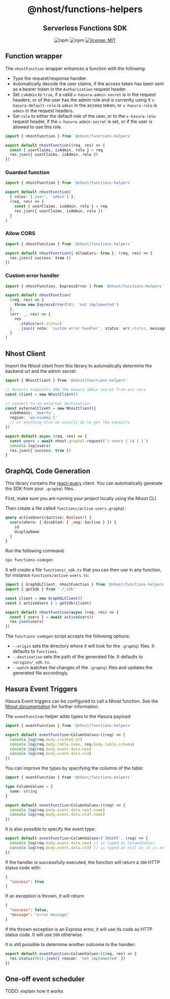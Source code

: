 <h1 align="center">@nhost/functions-helpers</h1>
<h2 align="center">Serverless Functions SDK</h2>

<p align="center">
  <img alt="npm" src="https://img.shields.io/npm/v/@nhost/functions-helpers">
  <img alt="npm" src="https://img.shields.io/npm/dm/@nhost/functions-helpers">
  <a href="LICENSE">
    <img src="https://img.shields.io/badge/license-MIT-yellow.svg" alt="license: MIT" />
  </a>
</p>

## Function wrapper

The `nhostFunction` wrapper enhances a function with the following:

- Type the request/response handler
- Automatically decode the user claims, if the access token has been sent as a bearer token in the `Authorization` request header.
- Set `isAdmin` to `true`, if a valid `x-hasura-admin-secret` is in the request headers, or of the user has the admin role and is currenlty using it `x-hasura-default-role` is `admin` in the access token, or `x-hasura-role` is `admin` in the request headers.
- Set `role` to either the default role of the user, or to the `x-hasura-role` request header, if the `x-hasura-admin-secret` is set, or if the user is allowed to use this role.

```ts
import { nhostFunction } from `@nhost/functions-helpers`

export default nhostFunction((req, res) => {
  const { userClaims, isAdmin, role } = req
  res.json({ userClaims, isAdmin, role })
})
```

### Guarded function

```ts
import { nhostFunction } from `@nhost/functions-helpers`

export default nhostFunction(
  { roles: ['user', 'admin'] },
  (req, res) => {
    const { userClaims, isAdmin, role } = req
    res.json({ userClaims, isAdmin, role })
  }
)
```

### Allow CORS

```ts
import { nhostFunction } from `@nhost/functions-helpers`

export default nhostFunction({ allowCors: true }, (req, res) => {
  res.json({ success: true })
})
```

### Custom error handler

```ts
import { nhostFunction, ExpressError } from `@nhost/functions-helpers`

export default nhostFunction(
  (req, res) => {
    throw new ExpressError(501, 'not implemented')
  },
  (err, _, res) => {
    res
      .status(err.status)
      .json({ note: 'custom error handler', status: err.status, message: err.message })
  }
)
```

## Nhost Client

Import the Nhost client from this library to automatically determine the backend url and the admin secret:

```ts
import { NhostClient } from '@nhost/functions-helpers'

// Detects endpoints AND the hasura admin secret from env vars
const client = new NhostClient()

// Connect to an external destination:
const externalClient = new NhostClient({
  subdomain: 'qwerty',
  region: 'wa-niamey-1'
  // or anything else we usually do to get the enpoints
})

export default async (req, res) => {
  const users = await nhost.graphql.request('{ users { id } }')
  console.log(users)
  res.json({ success: true })
}
```

## GraphQL Code Generation

This library contains the [react-query](https://github.com/prisma-labs/graphql-request) client. You can automatically generate the SDK from your `.graphql` files.

First, make sure you are running your project locally using the Nhost CLI.

Then create a file called `functions/active-users.graphql`:

```graphql
query activeUsers($active: Boolean!) {
  users(where: { disabled: { _neq: $active } }) {
    id
    displayName
  }
}
```

Run the following command:

```sh
npx functions-codegen
```

It will create a file `functions/_sdk.ts` that you can then use in any function, for instance `functions/active-users.ts`:

```ts
import { GraphQLClient, nhostFunction } from '@nhost/functions-helpers'
import { getSdk } from './_sdk'

const client = new GraphQLClient()
const { activeUsers } = getSdk(client)

export default nhostFunction(async (req, res) => {
  const { users } = await activeUsers()
  res.json(users)
})
```

The `functions-codegen` script accepts the following options:

- `--origin` sets the directory where it will look for the `.graphql` files. It defaults to `functions`.
- `--destination` sets the path of the generated file. It defaults to `<origin>/_sdk.ts`.
- `--watch` watches the changes of the `.graphql` files and updates the generated file accordingly.

## Hasura Event Triggers

Hasura Event triggers can be configured to call a Nhost function. See the [Nhost documentation](https://docs.nhost.io/database/event-triggers) for further information.

The `eventFunction` helper adds types to the Hasura payload:

```ts
import { eventFunction } from '@nhost/functions-helpers'

export default eventFunction<ColumnValues>((req) => {
  console.log(req.body.created_at)
  console.log(req.body.table.name, req.body.table.schema)
  console.log(req.body.event.data.new)
  console.log(req.body.event.data.old)
})
```

You can improve the types by specifying the columns of the table:

```ts
import { eventFunction } from '@nhost/functions-helpers'

type ColumnValues = {
  name: string
}

export default eventFunction<ColumnValues>((req) => {
  console.log(req.body.event.data.new?.name)
  console.log(req.body.event.data.old?.name)
})
```

It is also possible to specify the event type:

```ts
export default eventFunction<ColumnValues>('INSERT', (req) => {
  console.log(req.body.event.data.new) // is typed as ColumnValues
  console.log(req.body.event.data.old) // is typed as null as it is an INSERT
})
```

If the handler is successfully executed, the function will return a `200` HTTP status code with:

```json
{
  "success": true
}
```

If an exception is thrown, it will return:

```json
{
  "success": false,
  "message": "error message"
}
```

If the thrown exception is an Express error, it will use its code as HTTP status code. It will use `500` otherwise.

It is still possible to determine another outcome to the handler:

```ts
export default eventFunction<ColumnValues>((req, res) => {
  res.status(501).json({ reason: 'not implemented' })
})
```

## One-off event scheduler

TODO: explain how it works
